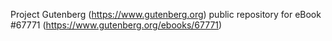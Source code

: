 Project Gutenberg (https://www.gutenberg.org) public repository for
eBook #67771 (https://www.gutenberg.org/ebooks/67771)
